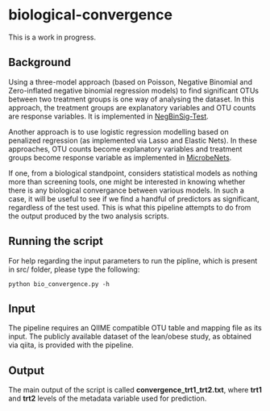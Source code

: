 # biological-convergence
This is a work in progress.

Background
------

Using a three-model approach (based on Poisson, Negative Binomial and Zero-inflated negative binomial regression models) to find significant OTUs between two treatment groups is one way of analysing the dataset. In this approach, the treatment groups are explanatory variables and OTU counts are response variables. It is implemented in [NegBinSig-Test](https://github.com/alifar76/NegBinSig-Test).

Another approach is to use logistic regression modelling based on penalized regression (as implemented via Lasso and Elastic Nets). In these approaches, OTU counts become explanatory variables and treatment groups become response variable as implemented in [MicrobeNets](https://github.com/alifar76/MicrobeNets).

If one, from a biological standpoint, considers statistical models as nothing more than screening tools, one might be interested in knowing whether there is any biological convergance between various models. In such a case, it will be useful to see if we find a handful of predictors as significant, regardless of the test used. This is what this pipeline attempts to do from the output produced by the two analysis scripts.

Running the script
------

For help regarding the input parameters to run the pipline, which is present in src/ folder, please type the following:

```python bio_convergence.py -h```

Input
------

The pipeline requires an QIIME compatible OTU table and mapping file as its input. The publicly available dataset of the lean/obese study, as obtained via qiita, is provided with the pipeline.


Output
------

The main output of the script is called **convergence_trt1_trt2.txt**, where **trt1** and **trt2** levels of the metadata variable used for prediction.
